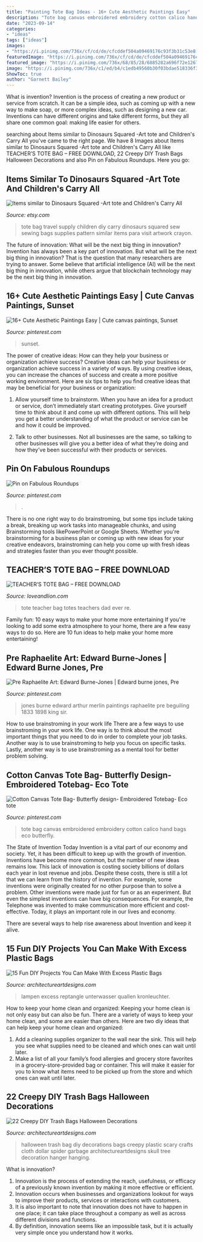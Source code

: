 ```yaml
---
title: "Painting Tote Bag Ideas - 16+ Cute Aesthetic Paintings Easy"
description: "Tote bag canvas embroidered embroidery cotton calico hand bags eco butterfly"
date: "2023-09-14"
categories:
- "ideas"
tags: ["ideas"]
images:
- "https://i.pinimg.com/736x/cf/cd/de/cfcddef504a09469176c93f3b31c53e8.jpg"
featuredImage: "https://i.pinimg.com/736x/cf/cd/de/cfcddef504a09469176c93f3b31c53e8.jpg"
featured_image: "https://i.pinimg.com/736x/68/85/28/6885282a696f72e12671b0e8e2c979ac.jpg"
image: "https://i.pinimg.com/736x/c1/ed/b4/c1edb49560b30f03bdae518336f3bb04.jpg"
ShowToc: true
author: "Garnett Bailey"
---
```



What is invention?
Invention is the process of creating a new product or service from scratch. It can be a simple idea, such as coming up with a new way to make soap, or more complex ideas, such as designing a new car. Inventions can have different origins and take different forms, but they all share one common goal: making life easier for others.

	

		
searching about Items similar to Dinosaurs Squared -Art tote and Children&#039;s Carry All you've came to the right page. We have 8 Images about Items similar to Dinosaurs Squared -Art tote and Children&#039;s Carry All like TEACHER’S TOTE BAG – FREE DOWNLOAD, 22 Creepy DIY Trash Bags Halloween Decorations and also Pin on Fabulous Roundups. Here you go:
		
    
## Items Similar To Dinosaurs Squared -Art Tote And Children&#039;s Carry All

<img loading=lazy src="https://img1.etsystatic.com/014/0/6371530/il_570xN.438766811_g2ue.jpg" onerror="this.onerror=null;this.src='https://tse4.mm.bing.net/th?id=OIP.6aoOa62oIxSsPre07caiowHaLH&amp;pid=15.1';" alt="Items similar to Dinosaurs Squared -Art tote and Children&#039;s Carry All">

_Source: etsy.com_

>tote bag travel supply children diy carry dinosaurs squared sew sewing bags supplies pattern similar items para visit artwork crayon. 

	

The future of innovation: What will be the next big thing in innovation?
Invention has always been a key part of innovation. But what will be the next big thing in innovation? That is the question that many researchers are trying to answer. Some believe that artificial intelligence (AI) will be the next big thing in innovation, while others argue that blockchain technology may be the next big thing in innovation.

    
## 16+ Cute Aesthetic Paintings Easy | Cute Canvas Paintings, Sunset

<img loading=lazy src="https://i.pinimg.com/736x/cf/cd/de/cfcddef504a09469176c93f3b31c53e8.jpg" onerror="this.onerror=null;this.src='https://tse2.mm.bing.net/th?id=OIP.5QDCSc9gxblq3kiY05dUCAHaKE&amp;pid=15.1';" alt="16+ Cute Aesthetic Paintings Easy | Cute canvas paintings, Sunset">

_Source: pinterest.com_

>sunset. 

	

The power of creative ideas: How can they help your business or organization achieve success?
Creative ideas can help your business or organization achieve success in a variety of ways. By using creative ideas, you can increase the chances of success and create a more positive working environment. Here are six tips to help you find creative ideas that may be beneficial for your business or organization:
1. Allow yourself time to brainstorm. When you have an idea for a product or service, don’t immediately start creating prototypes. Give yourself time to think about it and come up with different options. This will help you get a better understanding of what the product or service can be and how it could be improved.

2. Talk to other businesses. Not all businesses are the same, so talking to other businesses will give you a better idea of what they’re doing and how they’ve been successful with their products or services.

    
## Pin On Fabulous Roundups

<img loading=lazy src="https://i.pinimg.com/736x/17/8c/68/178c68df918ffdfd55fa1fc170710bc1.jpg" onerror="this.onerror=null;this.src='https://tse3.mm.bing.net/th?id=OIP.UdqZ5FLesvWle6-MSMwMLwHaO0&amp;pid=15.1';" alt="Pin on Fabulous Roundups">

_Source: pinterest.com_

>. 

	

There is no one right way to do brainstroming, but some tips include taking a break, breaking up work tasks into manageable chunks, and using Brainstorming tools likePowerPoint or Google Sheets. Whether you're brainstorming for a business plan or coming up with new ideas for your creative endeavors, brainstroming can help you come up with fresh ideas and strategies faster than you ever thought possible.

    
## TEACHER’S TOTE BAG – FREE DOWNLOAD

<img loading=lazy src="http://www.loveandlion.com/wp-content/uploads/2014/05/IMG_2077-709x1024.jpg" onerror="this.onerror=null;this.src='https://tse4.mm.bing.net/th?id=OIP.r3VdAsImTg9RU0qs8YpwrgHaKs&amp;pid=15.1';" alt="TEACHER’S TOTE BAG – FREE DOWNLOAD">

_Source: loveandlion.com_

>tote teacher bag totes teachers dad ever re. 

	

Family fun: 10 easy ways to make your home more entertaining
If you're looking to add some extra atmosphere to your home, there are a few easy ways to do so. Here are 10 fun ideas to help make your home more entertaining!

    
## Pre Raphaelite Art: Edward Burne-Jones | Edward Burne Jones, Pre

<img loading=lazy src="https://i.pinimg.com/736x/c1/ed/b4/c1edb49560b30f03bdae518336f3bb04.jpg" onerror="this.onerror=null;this.src='https://tse3.mm.bing.net/th?id=OIP.kUDfE06vI85p45AQPqdntAAAAA&amp;pid=15.1';" alt="Pre Raphaelite Art: Edward Burne-Jones | Edward burne jones, Pre">

_Source: pinterest.com_

>jones burne edward arthur merlin paintings raphaelite pre beguiling 1833 1898 king sir. 

	

How to use brainstroming in your work life
There are a few ways to use brainstroming in your work life. One way is to think about the most important things that you need to do in order to complete your job tasks. Another way is to use brainstroming to help you focus on specific tasks. Lastly, another way is to use brainstroming as a mental tool for better problem solving.

    
## Cotton Canvas Tote Bag- Butterfly Design- Embroidered Totebag- Eco Tote

<img loading=lazy src="https://i.pinimg.com/736x/68/85/28/6885282a696f72e12671b0e8e2c979ac.jpg" onerror="this.onerror=null;this.src='https://tse1.mm.bing.net/th?id=OIP.i6mRFrOI_mNRRIC2XBbyuQHaLJ&amp;pid=15.1';" alt="Cotton Canvas Tote Bag- Butterfly design- Embroidered Totebag- Eco tote">

_Source: pinterest.com_

>tote bag canvas embroidered embroidery cotton calico hand bags eco butterfly. 

	

The State of Invention Today
Invention is a vital part of our economy and society. Yet, it has been difficult to keep up with the growth of invention. Inventions have become more common, but the number of new ideas remains low. This lack of innovation is costing society billions of dollars each year in lost revenue and jobs.
Despite these costs, there is still a lot that we can learn from the history of invention. For example, some inventions were originally created for no other purpose than to solve a problem. Other inventions were made just for fun or as an experiment. But even the simplest inventions can have big consequences. For example, the Telephone was invented to make communication more efficient and cost-effective. Today, it plays an important role in our lives and economy.

There are several ways to help rise awareness about Invention and keep it alive.

    
## 15 Fun DIY Projects You Can Make With Excess Plastic Bags

<img loading=lazy src="https://www.architectureartdesigns.com/wp-content/uploads/2020/08/15-Fun-DIY-Projects-You-Can-Make-With-Excess-Plastic-Bags-10.jpg" onerror="this.onerror=null;this.src='https://tse4.mm.bing.net/th?id=OIP.iAUbU0qukwofZsZLtV6A6QHaKR&amp;pid=15.1';" alt="15 Fun DIY Projects You Can Make With Excess Plastic Bags">

_Source: architectureartdesigns.com_

>lampen excess reptangle unterwasser quallen kronleuchter. 

	

How to keep your home clean and organized:
Keeping your home clean is not only easy but can also be fun. There are a variety of ways to keep your home clean, and some are easier than others. Here are two diy ideas that can help keep your home clean and organized:
1. Add a cleaning supplies organizer to the wall near the sink. This will help you see what supplies need to be cleaned and which ones can wait until later.
2. Make a list of all your family’s food allergies and grocery store favorites in a grocery-store-provided bag or container. This will make it easier for you to know what items need to be picked up from the store and which ones can wait until later.

    
## 22 Creepy DIY Trash Bags Halloween Decorations

<img loading=lazy src="http://www.architectureartdesigns.com/wp-content/uploads/2013/09/1535.jpg" onerror="this.onerror=null;this.src='https://tse3.mm.bing.net/th?id=OIP.BAKlZylSFHDj8G5By5TyTAHaJ4&amp;pid=15.1';" alt="22 Creepy DIY Trash Bags Halloween Decorations">

_Source: architectureartdesigns.com_

>halloween trash bag diy decorations bags creepy plastic scary crafts cloth dollar spider garbage architectureartdesigns skull tree decoration hanger hanging. 

	

What is innovation?
1. Innovation is the process of extending the reach, usefulness, or efficacy of a previously known invention by making it more effective or efficient.
2. Innovation occurs when businesses and organizations lookout for ways to improve their products, services or interactions with customers.
3. It is also important to note that innovation does not have to happen in one place; it can take place throughout a company as well as across different divisions and functions.
4. By definition, innovation seems like an impossible task, but it is actually very simple once you understand how it works.

